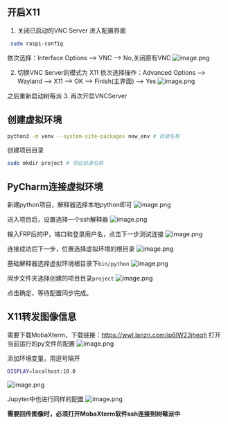 ## 开启X11
1. 关闭已启动的VNC Server
 进入配置界面
```bash
 sudo raspi-config
```
依次选择：Interface Options --> VNC --> No,关闭原有VNC
![image.png](https://cdn.jsdelivr.net/gh/xuezhaorong/Picgo//Source/fix-dir/picgo/picgo-clipboard-images/2024/07/04/23-53-37-3d53b08119312130512dcfd6f1084c53-20240704235336-ca9d54.png)

2. 切换VNC Server的模式为 X11
依次选择操作：Advanced Options --> Wayland --> X11 --> OK --> Finish(主界面) --> Yes
![image.png](https://cdn.jsdelivr.net/gh/xuezhaorong/Picgo//Source/fix-dir/picgo/picgo-clipboard-images/2024/07/04/23-54-37-6d093d15c30ce859d15daa5c08827c78-20240704235436-dbf315.png)

之后重新启动树莓派
3. 再次开启VNCServer

## 创建虚拟环境

```bash
python3 -m venv --system-site-packages new_env # 目录名称
```
创建项目目录
```bash
sudo mkdir project # 项目目录名称
```

## PyCharm连接虚拟环境

新建python项目，解释器选择本地python即可
![image.png](https://cdn.jsdelivr.net/gh/xuezhaorong/Picgo//Source/fix-dir/picgo/picgo-clipboard-images/2024/07/05/00-13-42-c3d3651982ef50b5764ada6bb00434d2-20240705001342-e65fb3.png)

进入项目后，设置选择一个ssh解释器
![image.png](https://cdn.jsdelivr.net/gh/xuezhaorong/Picgo//Source/fix-dir/picgo/picgo-clipboard-images/2024/07/05/00-15-08-f6a5eff87a0c389b6cd16022473fd556-20240705001507-46f829.png)

输入FRP后的IP，端口和登录用户名，点击下一步测试连接
![image.png](https://cdn.jsdelivr.net/gh/xuezhaorong/Picgo//Source/fix-dir/picgo/picgo-clipboard-images/2024/07/05/00-17-57-a88dcf20de1cc387be49c0eac7a8ebcb-20240705001757-3bceab.png)

连接成功后下一步，位置选择虚拟环境的根目录
![image.png](https://cdn.jsdelivr.net/gh/xuezhaorong/Picgo//Source/fix-dir/picgo/picgo-clipboard-images/2024/07/05/00-19-35-ca17d3dc4596f9275780bea2196d3c20-20240705001935-9d1c36.png)

基础解释器选择虚拟环境根目录下`bin/python`
![image.png](https://cdn.jsdelivr.net/gh/xuezhaorong/Picgo//Source/fix-dir/picgo/picgo-clipboard-images/2024/07/05/00-21-01-d810d86748d28902194a733970deb4d2-20240705002100-abe81b.png)

同步文件夹选择创建的项目目录`project`
![image.png](https://cdn.jsdelivr.net/gh/xuezhaorong/Picgo//Source/fix-dir/picgo/picgo-clipboard-images/2024/07/05/00-22-27-63792c26064d46399c638e297a2f18e4-20240705002227-e190b6.png)

点击确定，等待配置同步完成。

## X11转发图像信息
需要下载MobaXterm，下载链接：https://wwl.lanzn.com/ip6IW23jheqh
打开当前运行的py文件的配置
![image.png](https://cdn.jsdelivr.net/gh/xuezhaorong/Picgo//Source/fix-dir/picgo/picgo-clipboard-images/2024/07/05/00-58-31-553195303de3f78653e089ddf58ecfcc-20240705005830-247bfb.png)

添加环境变量，用逗号隔开
```sh
DISPLAY=localhost:10.0
```
![image.png](https://cdn.jsdelivr.net/gh/xuezhaorong/Picgo//Source/fix-dir/picgo/picgo-clipboard-images/2024/07/05/01-02-45-f6f7660a7e498f7d812cc4010d5b6ee7-20240705010245-0a43ea.png)

Jupyter中也进行同样的配置
![image.png](https://cdn.jsdelivr.net/gh/xuezhaorong/Picgo//Source/fix-dir/picgo/picgo-clipboard-images/2024/07/05/01-08-54-b57963d7e720c8261921e71a442800f1-20240705010853-ea6d37.png)

**需要回传图像时，必须打开MobaXterm软件ssh连接到树莓派中**